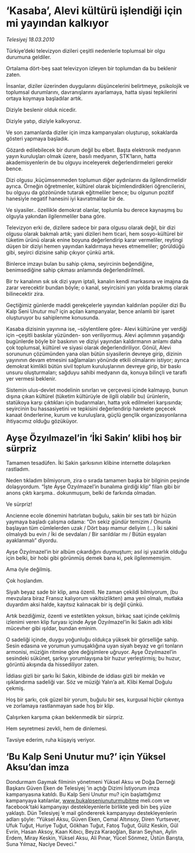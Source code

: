 # ‘Kasaba’, Alevi kültürü işlendiği için mi yayından kalkıyor

*Telesiyej 18.03.2010*

<div class="yazi"><p>Türkiye’deki televizyon dizileri çeşitli nedenlerle toplumsal bir olgu durumuna geldiler.</p>
<p>Ortalama dört-beş saat televizyon izleyen bir toplumdan da bu beklenir zaten.</p>
<p>İnsanlar, diziler üzerinden duygularını düşüncelerini belirtmeye, psikolojik ve toplumsal durumlarını, davranışlarını ayarlamaya, hatta siyasi tepkilerini ortaya koymaya başladılar artık.</p>
<p>Diziyle beslenir olduk nicedir.</p>
<p>Diziyle yatıp, diziyle kalkıyoruz.</p>
<p>Ve son zamanlarda diziler için imza kampanyaları oluşturup, sokaklarda gösteri yapmaya başladık.</p>
<p>Gözardı edilebilecek bir durum değil bu elbet. Başta elektronik medyanın yayın kuruluşları olmak üzere, basılı medyanın, STK’ların, hatta akademisyenlerin de bu olguyu inceleyerek değerlendirmeleri gerekir bence.</p>
<p>Dizi olgusu ,küçümsenmeden toplumun diğer aydınlarını da ilgilendirmelidir ayrıca. Örneğin öğretmenler, kültürel olarak biçimlendirdikleri öğrencilerini, bu olguyu da gözönünde tutarak eğitmeliler bence; bu olgunun pozitif hanesiyle negatif hanesini iyi kavratmalılar bir de.</p>
<p>Ve siyasiler.. özellikle demokrat olanlar, toplumla bu derece kaynaşmış bu olguyla yakından ilgilenmeliler bana göre.</p>
<p>Televizyon erki de, dizilere sadece bir para olgusu olarak değil, bir dizi olgusu olarak bakmalı artık; yani dizileri hem ticari, hem sosyo-kültürel bir tüketim ürünü olarak enine boyuna değerlendirip karar vermeliler, reytingi düşen bir diziyi hemen yayından kaldırmaya heves etmemeliler; görüldüğü gibi, seyirci dizisine sahip çıkıyor çünkü artık.</p>
<p>Binlerce imzayı bulan bu sahip çıkma, seyircinin beğendiğine, benimsediğine sahip çıkması anlamında değerlendirilmeli.</p>
<p>Bir tv kanalının sık sık dizi yayın iptali, kanalın kendi markasına ve imajına da zarar verecektir bundan böyle; o kanal, seyircisini yarı yolda bırakmış olarak bilinecektir zira.</p>
<p>Geçtiğimiz günlerde maddi gerekçelerle yayından kaldırılan popüler dizi Bu Kalp Seni Unutur mu? için açılan kampanyalar, bence anlamlı bir işaret oluşturuyor bu sahiplenme konusunda.</p>
<p>Kasaba dizisinin yayınına ise, –söylentilere göre- Alevi kültürüne yer verdiği için –çeşitli baskılar yüzünden- son veriliyormuş. Alevi açılımının yaşandığı bugünlerde böyle bir baskının ve diziyi yayından kaldırmanın anlamı daha çok toplumsal, kültürel ve siyasi olarak değerlendiriliyor. Gönül, Alevi sorununun çözümünden yana olan bütün siyasilerin devreye girip, dizinin yayınının devam etmesini sağlamaları yönünde etkili olmalarını istiyor; ayrıca demokrat kimlikli bütün sivil toplum kuruluşlarının devreye girip, bir baskı unsuru oluşturmaları; sağduyu sahibi medyanın da, konuya bilinçli ve taraflı yer vermesi beklenir.</p>
<p>Sistemin ulus-devlet modelinin sınırları ve çerçevesi içinde kalmayıp, bunun dışına çıkan kültürel (tüketim kültürüyle de ilgili olabilir bu) ürünlerin, statükoya karşı çıktıkları için budanmaları, hatta yok edilmeleri karşısında; seyircinin bu hassasiyetini ve tepkisini değerlendirip harekete geçecek kanaat önderlerine, kurum ve kuruluşlara, güçlü gençlik organizasyonlarına ihtiyacımız olduğu gözüküyor.</p>
<h3 align="left"><font size="5">Ayşe Özyılmazel’in ‘İki Sakin’ klibi hoş bir sürpriz</font></h3>
<p align="left">Tamamen tesadüfen. İki Sakin şarkısının klibine internette dolaşırken rastladım.</p>
<p align="left">Neden tıkladım bilmiyorum, zira o sırada tamamen başka bir bilginin peşinde dolaşıyordum. “İşte Ayşe Özyılmazel’in bunalıma girdiği klip” filan gibi bir anons çıktı karşıma.. dokunmuşum, belki de farkında olmadan.</p>
<p align="left">Ve sürpriz!</p>
<p align="left">Ancienne ecole dönemini hatırlatan buğulu, sakin bir ses tatlı bir hüzün yaymaya başladı çalışma odama: “On sekiz gündür temizim / Onunla başlayan tüm cümlelerden uzak / Dört başı mamur deliyim (...) İki sakini olmalıydı bu evin / İki de sevdaları / Bir sarıldılar mı / Bütün eşyaları ayaklanmalı” diyordu.</p>
<p align="left">Ayşe Özyılmazel’in bir albüm çıkardığını duymuştum; asıl işi yazarlık olduğu için belki, bir hobi gibi görünmüş demek bana ki, pek ilgilenmemişim.</p>
<p align="left">Ama öyle değilmiş.</p>
<p align="left">Çok hoşlandım.</p>
<p align="left">Siyah beyaz sade bir klip, ama özenli. Ne zaman çekildi bilmiyorum, (bu mevzulara biraz Fransız kalıyorum vakitsizlikten) ama yeni olmalı, mutlaka duyardım aksi halde, kayıtsız kalınacak bir iş değil çünkü.</p>
<p align="left">Artık bezdiğimiz, özenti ve estetikten yoksun, birkaç saat içinde çekilmiş izlenimi veren klip furyası içinde Ayşe Özyılmazel’in İki Sakin adlı klibi mücevher gibi ışıldar, bundan eminim.</p>
<p align="left">O sadeliği içinde, duygu yoğunluğu oldukça yüksek bir görselliğe sahip. Sesin edasına ve yorumun yumuşaklığına uyan siyah beyaz ve gri tonların armonisi, müziğin ritmine göre değişimlere uğruyor. Ayşe Özyılmazel’in sesindeki sükûnet, şarkıyı yorumlayışına bir huzur yerleştirmiş; bu huzur, görüntü akışında da hissediliyor zaten.</p>
<p align="left">İddiası gizli bir şarkı İki Sakin, klibinde de iddiası gizli bir mekân ve ışıklandırma sadeliği var. Söz ve müziği Yalın’a ait. Klibi Kemal Doğulu çekmiş.</p>
<p align="left">Hoş bir şarkı, çok güzel bir yorum, buğulu bir ses, kurgusal hiçbir çıkıntıya ve zorlamaya rastlanmayan sade hoş bir klip.</p>
<p align="left">Çalışırken karşıma çıkan beklenmedik bir sürpriz.</p>
<p align="left">Hem seyretmesi zevkli, hem de dinlemesi.</p>
<p align="left">Tavsiye ederim, ruha küşayiş veriyor.</p>
<h3 align="left"><font size="5">‘Bu Kalp Seni Unutur mu?’ için Yüksel Aksu’dan imza</font></h3>
<p align="left">Dondurmam Gaymak filminin yönetmeni Yüksel Aksu ve Doğa Derneği Başkanı Güven Eken de Telesiyej ’in açtığı Dizimi İstiyorum imza kampanyasına katıldı. Bu Kalp Seni Unutur mu? için başlattığımız kampanyaya katılanlar, <a href="http://www.bukalpseniunuturmubitme/">www.bukalpseniunuturmubitme</a> meli.com ve facebook’taki kampanyayı destekleyenlerle birlikte yedi bin beş yüze yaklaştı. Dün Telesiyej ’e mail göndererek kampanyayı destekleyenlerin adları şöyle: “Yüksel Aksu, Güven Eken, Cemal Altınsoy, Diren Yurtsever, Ufuk Tuğut, Huriye Tuğut, Gökhan Tuğut, Fatoş Tuğut, Güliz Keskin, Gül Evrin, Hasan Aksoy, Kaan Kıbıcı, Beyza Karaoğlan, Baran Seyhan, Aylin Erdem, Miray Keskin, Yüksel Aksu, Ali Pınar, Yücel Sönmez, Üstün Barışta, Suna Yılmaz, Naciye Deveci.”</p>
</div>
